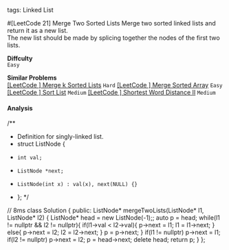 tags: Linked List

#[LeetCode 21] Merge Two Sorted Lists
Merge two sorted linked lists and return it as a new list.   
The new list should be made by splicing together the nodes of the first two lists.

**Diffculty**  
`Easy`

**Similar Problems**  
[[LeetCode ] Merge k Sorted Lists]() `Hard`
[[LeetCode ] Merge Sorted Array]() `Easy`
[[LeetCode ] Sort List]() `Medium`
[[LeetCode ] Shortest Word Distance II]() `Medium`

#### Analysis


/**
 * Definition for singly-linked list.
 * struct ListNode {
 *     int val;
 *     ListNode *next;
 *     ListNode(int x) : val(x), next(NULL) {}
 * };
 */

// 8ms
class Solution {
public:
    ListNode* mergeTwoLists(ListNode* l1, ListNode* l2) {
    	ListNode* head = new ListNode(-1);;
    	auto p = head;
        while(l1 != nullptr && l2 != nullptr){
        	if(l1->val < l2->val){
        		p->next = l1;
        		l1 = l1->next;
        	}
        	else{
        		p->next = l2;
        		l2 = l2->next;
        	}
        	p = p->next;
        }
        if(l1 != nullptr)
        	p->next = l1;
        if(l2 != nullptr)
        	p->next = l2;
        p = head->next;
        delete head;
        return p;
    }
};